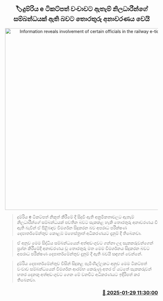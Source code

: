 <p align='center'><b><h2 align='center' title='Information reveals involvement of certain officials in the railway e-ticket scam'>🏷දුම්රිය e ටිකට්පත් වංචාවට ඇතැම් නිලධාරීන්ගේ සම්බන්ධයක් ඇති බවට තොරතුරු අනාවරණය වෙයි</h2></b></p>
<p align='center'><img src='https://helakuru.sgp1.cdn.digitaloceanspaces.com/esana/images/lib/ella-nine-archived.jpg' width='600' alt='Information reveals involvement of certain officials in the railway e-ticket scam'></p>

> දුම්රිය e ටිකට්පත් නිකුත් කිරීමේ දී සිදුවී ඇති අක්‍රමිකතාවලට ඇතැම් නිලධාරීන්ගේ සම්බන්ධයක් පවතින බවට සැකකළ හැකි තොරතුරු අනාවරණය වී ඇති බැවින් ඒ පිළිබඳව විමර්ශන සිදුකරන බව අපරාධ පරීක්ෂණ දෙපාර්තමේන්තුව කොළඹ මහෙස්ත්‍රාත් අධිකරණයට දැනුම් දී තිබෙනවා.

> ඒ අනුව මෙම සිද්ධිය සම්බන්ධයෙන් අත්අඩංගුවට ගන්නා ලද සැකකරුවන්ගෙන් ප්‍රශ්න කිරීමේදී අනාවරණය වූ තොරතුරු මත මෙම විමර්ශනය සිදුකරන බවට අපරාධ පරීක්ෂණ දෙපාර්තමේන්තුව දැනුම් දී ඇති බවයි සඳහන් වෙන්නේ.

> දුම්රිය දෙපාර්තමේන්තුව විසින් සිදුකළ පැමිණිල්ලකට අනුව මෙම ටිකට්පත් වංචාව සම්බන්ධයෙන් විමර්ශන ආරම්භ කෙරුණු අතර ඒ යටතේ සැකකරුවන් හතර දෙනකු අත්අඩංගුවට ගෙන මේ වනවිට අධිකරණයට ඉදිරිපත් කර තිබෙනවා.



<h3 align='right'><a href='https://www.helakuru.lk/esana/p/106984/'>📅 2025-01-29 11:30:00</a></h3>
